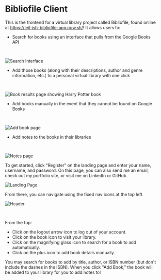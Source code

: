 # Bibliofile Client

This is the frontend for a virtual library project called Bibliofile, found online at <https://leil-ish-bibliofile-app.now.sh/>! It allows users to:

* Search for books using an interface that pulls from the Google Books API
<br>

![Search Interface](https://i.imgur.com/uZkzA5t.png)

* Add those books (along with their descriptions, author and genre information, etc.) to a personal virtual library with one click
<br>

![Book results page showing Harry Potter book](https://i.imgur.com/Or6HkVK.png)

* Add books manually in the event that they cannot be found on Google Books

<br>

![Add book page](https://i.imgur.com/jZkzigi.png)

* Add notes to the books in their libraries

<br>

![Notes page](https://i.imgur.com/MkCnkJJ.png)

To get started, click "Register" on the landing page and enter your name, username, and password. On this page, you can also send me an email, check out my portfolio site, or visit me on LinkedIn or GitHub.
<br>

![Landing Page](https://i.imgur.com/LIIFeCD.png)

From there, you can navigate using the fixed nav icons at the top left.
<br>

![Header](https://i.imgur.com/ZXs9P3Y.png)

<br>

From the top:
* Click on the logout arrow icon to log out of your account.
* Click on the book icon to visit your library.
* Click on the magnifying glass icon to search for a book to add automatically.
* Click on the plus icon to add book details manually.

You may search for books to add by title, author, or ISBN number (but don't include the dashes in the ISBN). When you click "Add Book," the book will be added to your library for you to add notes to!
